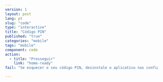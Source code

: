 ```yaml
---
version: 1
layout: post
lang: pt
slug: "code"
type: "interactive"
title: "Código PIN"
published: "true"
categories: "mobile"
tags: "mobile"
component: code
action: 
  - title: "Prosseguir"
    link: "home-ready"
fail: "Se esquecer o seu código PIN, desinstale o aplicativo nas configurações do seu telefone e, em seguida, reinstale."

---
```


